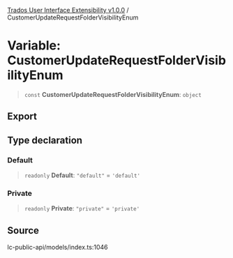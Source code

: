 [Trados User Interface Extensibility v1.0.0](../wiki/globals) / CustomerUpdateRequestFolderVisibilityEnum

# Variable: CustomerUpdateRequestFolderVisibilityEnum

> `const` **CustomerUpdateRequestFolderVisibilityEnum**: `object`

## Export

## Type declaration

### Default

> `readonly` **Default**: `"default"` = `'default'`

### Private

> `readonly` **Private**: `"private"` = `'private'`

## Source

lc-public-api/models/index.ts:1046
